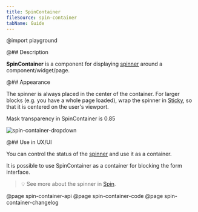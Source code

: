 ```yaml
---
title: SpinContainer
fileSource: spin-container
tabName: Guide
---
```


@import playground

@## Description

**SpinContainer** is a component for displaying [spinner](/components/spin/) around a component/widget/page.

@## Appearance

The spinner is always placed in the center of the container. For larger blocks (e.g. you have a whole page loaded), wrap the spinner in [Sticky](/components/sticky/), so that it is centered on the user's viewport.

Mask transparency in SpinContainer is 0.85

![spin-container-dropdown](static/@1xspincontainer-dropdown.png)

@## Use in UX/UI

You can control the status of the [spinner](/components/spin/) and use it as a container.

It is possible to use SpinContainer as a container for blocking the form interface.

> 💡 See more about the spinner in [Spin](/components/spin/).

@page spin-container-api
@page spin-container-code
@page spin-container-changelog
